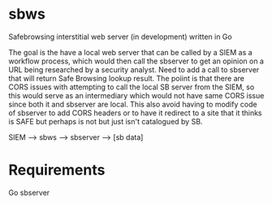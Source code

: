 # sbws
Safebrowsing interstitial web server (in development) written in Go

The goal is the have a local web server that can be called by a SIEM as a workflow process, which would then call the sbserver to get an opinion on a URL being researched by a security analyst.  Need to add a call to sbserver that will return Safe Browsing lookup result. The poiint is that there are CORS issues with attempting to call the local SB server from the SIEM, so this would serve as an intermediary which would not have same CORS issue since both it and sbserver are local. This also avoid having to modify code of sbserver to add CORS headers or to have it redirect to a site that it thinks is SAFE but perhaps is not but just isn't catalogued by SB.

SIEM --> sbws --> sbserver --> [sb data]

# Requirements
Go
sbserver

